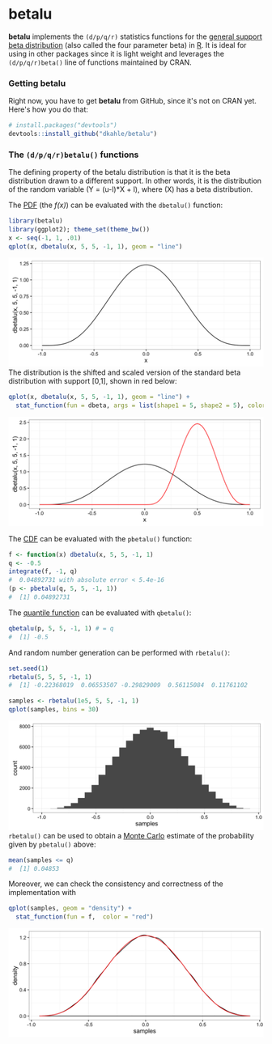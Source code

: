<!-- README.md is generated from README.Rmd. Please edit that file -->
**betalu**
==========

**betalu** implements the `(d/p/q/r)` statistics functions for the [general support beta distribution](https://en.wikipedia.org/wiki/Beta_distribution) (also called the four parameter beta) in [R](http://cran.r-project.org). It is ideal for using in other packages since it is light weight and leverages the `(d/p/q/r)beta()` line of functions maintained by CRAN.

### Getting **betalu**

<!-- There are two ways to get __betalu__.  For the [CRAN version](https://cran.r-project.org/package=betalu), use -->
<!-- ```{r, eval=FALSE} -->
<!-- install.packages("betalu") -->
<!-- ``` -->
<!-- For the development version, use -->
Right now, you have to get **betalu** from GitHub, since it's not on CRAN yet. Here's how you do that:

``` r
# install.packages("devtools")
devtools::install_github("dkahle/betalu")
```

### The `(d/p/q/r)betalu()` functions

The defining property of the betalu distribution is that it is the beta distribution drawn to a different support. In other words, it is the distribution of the random variable \(Y = (u-l)*X + l\), where \(X\) has a beta distribution.

The [PDF](https://en.wikipedia.org/wiki/Probability_density_function) (the *f(x)*) can be evaluated with the `dbetalu()` function:

``` r
library(betalu)
library(ggplot2); theme_set(theme_bw())
x <- seq(-1, 1, .01)
qplot(x, dbetalu(x, 5, 5, -1, 1), geom = "line")
```

![](figures/README-unnamed-chunk-3-1.png) The distribution is the shifted and scaled version of the standard beta distribution with support \[0,1\], shown in red below:

``` r
qplot(x, dbetalu(x, 5, 5, -1, 1), geom = "line") +
  stat_function(fun = dbeta, args = list(shape1 = 5, shape2 = 5), color = "red")
```

![](figures/README-unnamed-chunk-4-1.png)

The [CDF](https://en.wikipedia.org/wiki/Cumulative_distribution_function) can be evaluated with the `pbetalu()` function:

``` r
f <- function(x) dbetalu(x, 5, 5, -1, 1)
q <- -0.5
integrate(f, -1, q)
#  0.04892731 with absolute error < 5.4e-16
(p <- pbetalu(q, 5, 5, -1, 1))
#  [1] 0.04892731
```

The [quantile function](https://en.wikipedia.org/wiki/Quantile_function) can be evaluated with `qbetalu()`:

``` r
qbetalu(p, 5, 5, -1, 1) # = q
#  [1] -0.5
```

And random number generation can be performed with `rbetalu()`:

``` r
set.seed(1)
rbetalu(5, 5, 5, -1, 1)
#  [1] -0.22368019  0.06553507 -0.29829009  0.56115084  0.11761102
```

``` r
samples <- rbetalu(1e5, 5, 5, -1, 1)
qplot(samples, bins = 30)
```

![](figures/README-unnamed-chunk-8-1.png) `rbetalu()` can be used to obtain a [Monte Carlo](https://en.wikipedia.org/wiki/Monte_Carlo_method) estimate of the probability given by `pbetalu()` above:

``` r
mean(samples <= q)
#  [1] 0.04853
```

Moreover, we can check the consistency and correctness of the implementation with

``` r
qplot(samples, geom = "density") + 
  stat_function(fun = f,  color = "red")
```

![](figures/README-unnamed-chunk-10-1.png)
